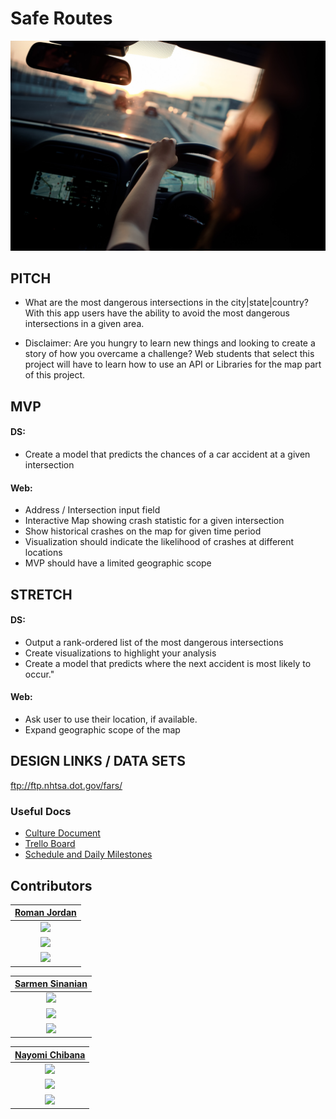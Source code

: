 # Safe Routes
![alt text](https://github.com/Build-Week-Safe-Routes-2/Objective-and-Assets/blob/master/images/takahiro-taguchi-_SKIDRiIEtk-unsplash.jpg "Logo Title Text 1")

## PITCH
* What are the most dangerous intersections in the city|state|country?  With this app users have the ability to avoid the most dangerous intersections in a given area.

* Disclaimer: Are you hungry to learn new things and looking to create a story of how you overcame a challenge?  Web students that select this project will have to learn how to use an API or Libraries for the map part of this project.

## MVP
#### DS:
- Create a model that predicts the chances of a car accident at a given intersection

#### Web:
- Address / Intersection input field
- Interactive Map showing crash statistic for a given intersection
- Show historical crashes on the map for given time period
- Visualization should indicate the likelihood of crashes at different locations
-  MVP should have a limited geographic scope
## STRETCH
#### DS:
- Output a rank-ordered list of the most dangerous intersections
- Create visualizations to highlight your analysis
- Create a model that predicts where the next accident is most likely to occur."

#### Web:
- Ask user to use their location, if available.
- Expand geographic scope of the map

## DESIGN LINKS / DATA SETS
ftp://ftp.nhtsa.dot.gov/fars/

### Useful Docs
* [Culture Document](https://www.notion.so/Full-Time-Build-Sprint-Culture-Document-19e679fc1a284b668d8132dd8d7228cd)
* [Trello Board](https://trello.com/b/Uh7xpQRw/build-week-safe-routes)
* [Schedule and Daily Milestones](https://www.notion.so/6e719d512134435f8a89ca2862f8d3e7?v=6c8d3bd7bbcb44539f8659fc96caa906)

## Contributors

|                                      [Roman Jordan](https://github.com/roman-jordan)                                     | 
| :----------------------------------------------------------------------------------------------------------------------: | 
|      [<img src="https://avatars0.githubusercontent.com/u/17465565?s=460&v=4" width = "200" />](https://github.com/roman-jordan)      | 
|      [<img src="https://github.com/favicon.ico" width="15"> ](https://github.com/roman-jordan)                 | 
| [ <img src="https://static.licdn.com/sc/h/al2o9zrvru7aqj8e1x2rzsrca" width="15"> ](https://www.linkedin.com/in/roman-jordan-102529126/)        | 

|                                      [Sarmen Sinanian](https://github.com/SarmenSinanian)                                     | 
| :----------------------------------------------------------------------------------------------------------------------: | 
|      [<img src="https://avatars0.githubusercontent.com/u/17465565?s=460&v=4" width = "200" />](https://github.com/roman-jordan)      | 
|      [<img src="https://github.com/favicon.ico" width="15"> ](https://github.com/roman-jordan)                 | 
| [ <img src="https://static.licdn.com/sc/h/al2o9zrvru7aqj8e1x2rzsrca" width="15"> ](https://www.linkedin.com/in/roman-jordan-102529126/)        | 

|                                      [Nayomi Chibana](https://github.com/nchibana)                                     | 
| :----------------------------------------------------------------------------------------------------------------------: | 
|      [<img src="https://avatars0.githubusercontent.com/u/17465565?s=460&v=4" width = "200" />](https://github.com/nchibana)      | 
|      [<img src="https://github.com/favicon.ico" width="15"> ](https://github.com/nchibana)                 | 
| [ <img src="https://static.licdn.com/sc/h/al2o9zrvru7aqj8e1x2rzsrca" width="15"> ](https://www.linkedin.com/in/nchibana/)        | 
